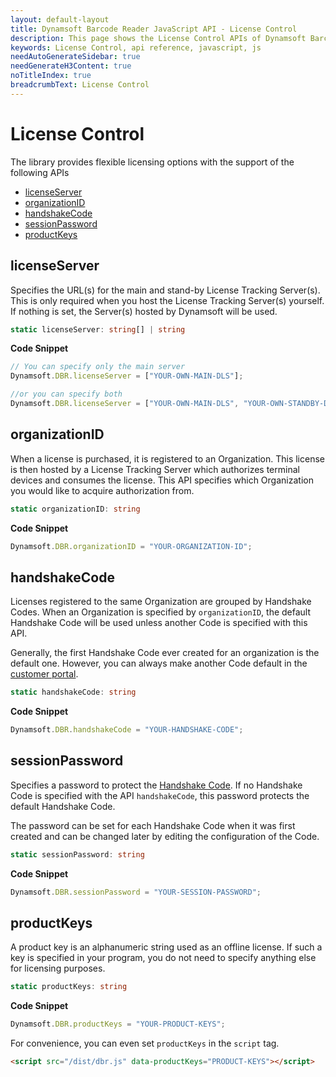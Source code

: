 ```yaml
---
layout: default-layout
title: Dynamsoft Barcode Reader JavaScript API - License Control
description: This page shows the License Control APIs of Dynamsoft Barcode Reader JavaScript SDK.
keywords: License Control, api reference, javascript, js
needAutoGenerateSidebar: true
needGenerateH3Content: true
noTitleIndex: true
breadcrumbText: License Control
---
```


# License Control

The library provides flexible licensing options with the support of the following APIs

* [licenseServer](#licenseserver)
* [organizationID](#organizationid)
* [handshakeCode](#handshakecode)
* [sessionPassword](#sessionpassword)
* [productKeys](#productkeys)

## licenseServer

Specifies the URL(s) for the main and stand-by License Tracking Server(s). This is only required when you host the License Tracking Server(s) yourself. If nothing is set, the Server(s) hosted by Dynamsoft will be used.

```typescript
static licenseServer: string[] | string
```

**Code Snippet**

```js
// You can specify only the main server
Dynamsoft.DBR.licenseServer = ["YOUR-OWN-MAIN-DLS"];

//or you can specify both
Dynamsoft.DBR.licenseServer = ["YOUR-OWN-MAIN-DLS", "YOUR-OWN-STANDBY-DLS"];
```



## organizationID

When a license is purchased, it is registered to an Organization. This license is then hosted by a License Tracking Server which authorizes terminal devices and consumes the license. This API specifies which Organization you would like to acquire authorization from.

```typescript
static organizationID: string
```

**Code Snippet**

```js
Dynamsoft.DBR.organizationID = "YOUR-ORGANIZATION-ID";
```



## handshakeCode

Licenses registered to the same Organization are grouped by Handshake Codes. When an Organization is specified by `organizationID`, the default Handshake Code will be used unless another Code is specified with this API.

Generally, the first Handshake Code ever created for an organization is the default one. However, you can always make another Code default in the [customer portal](https://www.dynamsoft.com/lts/#/handshakeCodes).

```typescript
static handshakeCode: string
```

**Code Snippet**

```js
Dynamsoft.DBR.handshakeCode = "YOUR-HANDSHAKE-CODE";
```



## sessionPassword

Specifies a password to protect the [Handshake Code](#handshakeCode). If no Handshake Code is specified with the API `handshakeCode`, this password protects the default Handshake Code.

The password can be set for each Handshake Code when it was first created and can be changed later by editing the configuration of the Code.

```typescript
static sessionPassword: string
```

**Code Snippet**

```js
Dynamsoft.DBR.sessionPassword = "YOUR-SESSION-PASSWORD";
```
  
<!--

## deviceFriendlyName

static deviceFriendlyName: string

Sets a human-readable name that identifies the device. This name will appear in the device details table when you check the statistics of a Handshake Code or a License Item.

**Code Snippet**

```js
Dynamsoft.DBR.deviceFriendlyName = "Harry-Potter-iPhone";
```
-->




## productKeys

A product key is an alphanumeric string used as an offline license. If such a key is specified in your program, you do not need to specify anything else for licensing purposes.

```typescript
static productKeys: string
```

**Code Snippet**

```js
Dynamsoft.DBR.productKeys = "YOUR-PRODUCT-KEYS";
```

For convenience, you can even set `productKeys` in the `script` tag.

```html
<script src="/dist/dbr.js" data-productKeys="PRODUCT-KEYS"></script>
```

